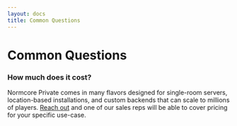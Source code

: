 ```yaml
---
layout: docs
title: Common Questions
---
```

# Common Questions

### How much does it cost?
Normcore Private comes in many flavors designed for single-room servers, location-based installations, and custom backends that can scale to millions of players. [Reach out](https://normcore.io/contact) and one of our sales reps will be able to cover pricing for your specific use-case.
